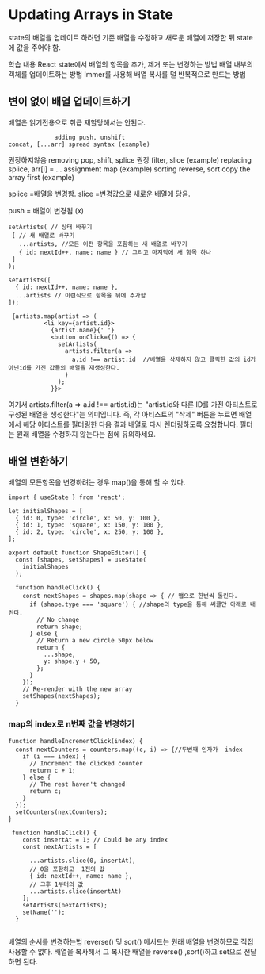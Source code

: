 # Updating Arrays in State

state의 배열을 업데이트 하려면 기존 배열을 수정하고 새로운 배열에 저장한 뒤 state에 값을 주어야 함.

학습 내용
React state에서 배열의 항목을 추가, 제거 또는 변경하는 방법
배열 내부의 객체를 업데이트하는 방법
Immer를 사용해 배열 복사를 덜 반복적으로 만드는 방법

## 변이 없이 배열 업데이트하기 
배열은 읽기전용으로 취급 
재할당해서는 안된다.


                 adding	push, unshift                 	                                concat, [...arr] spread syntax (example)
 권장하지않음     removing	pop, shift, splice	                               권장      filter, slice (example)
                 replacing	splice, arr[i] = ... assignment                           	map (example)
                 sorting	reverse, sort	                                                copy the array first (example)
                 
                 
 splice =배열을 변경함.
 slice =변경값으로 새로운 배열에 담음.
 
 push = 배열이 변경됨 (x) 
 
 
 ```
 setArtists( // 상태 바꾸기
  [ // 새 배열로 바꾸기
    ...artists, //모든 이전 항목을 포함하는 새 배열로 바꾸기
    { id: nextId++, name: name } // 그리고 마지막에 새 항목 하나
  ]
);
```

```
setArtists([
  { id: nextId++, name: name },
  ...artists // 이런식으로 항목을 뒤에 추가함
]);
```
```
 {artists.map(artist => (
          <li key={artist.id}>
            {artist.name}{' '}
            <button onClick={() => {
              setArtists(
                artists.filter(a =>
                  a.id !== artist.id  //배열을 삭제하지 않고 클릭한 값의 id가 아닌id를 가진 값들의 배열을 재생성한다. 
                )
              );
            }}>

```
여기서 artists.filter(a => a.id !== artist.id)는 "artist.id와 다른 ID를 가진 아티스트로 구성된 배열을 생성한다"는 의미입니다. 즉, 각 아티스트의 "삭제" 버튼을 누르면 배열에서 해당 아티스트를 필터링한 다음 결과 배열로 다시 렌더링하도록 요청합니다. 필터는 원래 배열을 수정하지 않는다는 점에 유의하세요.

## 배열 변환하기 
배열의 모든항목을 변경하려는 경우 map()을 통해 할 수 있다.

```
import { useState } from 'react';

let initialShapes = [
  { id: 0, type: 'circle', x: 50, y: 100 },
  { id: 1, type: 'square', x: 150, y: 100 },
  { id: 2, type: 'circle', x: 250, y: 100 },
];

export default function ShapeEditor() {
  const [shapes, setShapes] = useState(
    initialShapes
  );

  function handleClick() {
    const nextShapes = shapes.map(shape => { // 맵으로 한번씩 돌린다.
      if (shape.type === 'square') { //shape의 type을 통해 써클만 아래로 내린다.
        // No change
        return shape;
      } else {
        // Return a new circle 50px below
        return {
          ...shape,
          y: shape.y + 50,
        };
      }
    });
    // Re-render with the new array
    setShapes(nextShapes);
  }
  ```
  ### map의 index로 n번째 값을 변경하기
  ```
  function handleIncrementClick(index) {
    const nextCounters = counters.map((c, i) => {//두번째 인자가  index
      if (i === index) {
        // Increment the clicked counter
        return c + 1;
      } else {
        // The rest haven't changed
        return c;
      }
    });
    setCounters(nextCounters);
  }
  ```

```
 function handleClick() {
    const insertAt = 1; // Could be any index
    const nextArtists = [
     
      ...artists.slice(0, insertAt), 
      // 0을 포함하고  1전의 값 
      { id: nextId++, name: name },
      // 그후 1부터의 값
      ...artists.slice(insertAt)
    ];
    setArtists(nextArtists);
    setName('');
  }
  
```
배열의 순서를 변경하는법
reverse() 및 sort() 메서드는 원래 배열을 변경하므로 직접 사용할 수 없다.
배열을 복사해서 그 복사한 배열을 reverse() ,sort()하고 set으로 전달하면 된다.
